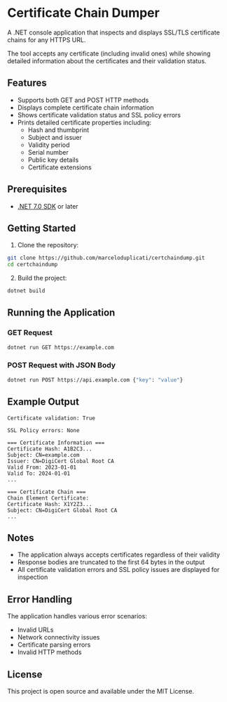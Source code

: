 # Certificate Chain Dumper

A .NET console application that inspects and displays SSL/TLS certificate chains for any HTTPS URL.

The tool accepts any certificate (including invalid ones) while showing detailed information about the certificates and their validation status.

## Features

- Supports both GET and POST HTTP methods
- Displays complete certificate chain information
- Shows certificate validation status and SSL policy errors
- Prints detailed certificate properties including:
    - Hash and thumbprint
    - Subject and issuer
    - Validity period
    - Serial number
    - Public key details
    - Certificate extensions

## Prerequisites

- [.NET 7.0 SDK](https://dotnet.microsoft.com/download) or later

## Getting Started

1. Clone the repository:
```bash
git clone https://github.com/marceloduplicati/certchaindump.git
cd certchaindump
```

2. Build the project:
```bash
dotnet build
```

## Running the Application

### GET Request
```bash
dotnet run GET https://example.com
```

### POST Request with JSON Body
```bash
dotnet run POST https://api.example.com {"key": "value"}
```

## Example Output

```
Certificate validation: True

SSL Policy errors: None

=== Certificate Information ===
Certificate Hash: A1B2C3...
Subject: CN=example.com
Issuer: CN=DigiCert Global Root CA
Valid From: 2023-01-01
Valid To: 2024-01-01
...

=== Certificate Chain ===
Chain Element Certificate:
Certificate Hash: X1Y2Z3...
Subject: CN=DigiCert Global Root CA
...
```

## Notes

- The application always accepts certificates regardless of their validity
- Response bodies are truncated to the first 64 bytes in the output
- All certificate validation errors and SSL policy issues are displayed for inspection

## Error Handling

The application handles various error scenarios:
- Invalid URLs
- Network connectivity issues
- Certificate parsing errors
- Invalid HTTP methods

## License

This project is open source and available under the MIT License.